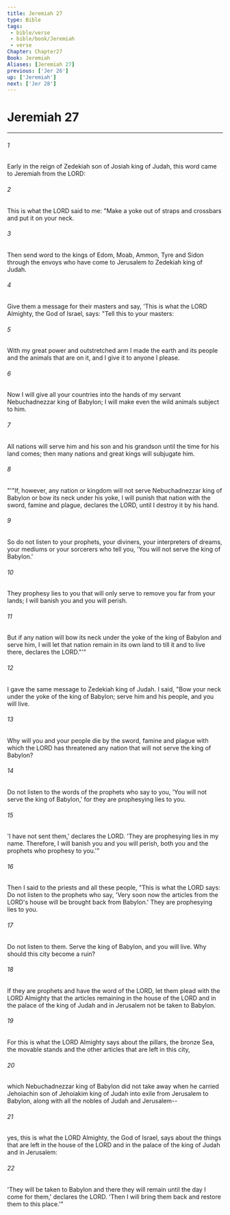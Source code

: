 ```yaml
---
title: Jeremiah 27
type: Bible
tags:
 - bible/verse
 - bible/book/Jeremiah
 - verse
Chapter: Chapter27
Book: Jeremiah
Aliases: [Jeremiah 27]
previous: ['Jer 26']
up: ['Jeremiah']
next: ['Jer 28']
---
```

# Jeremiah 27

***


###### 1 
Early in the reign of Zedekiah son of Josiah king of Judah, this word came to Jeremiah from the LORD: 

###### 2 
This is what the LORD said to me: "Make a yoke out of straps and crossbars and put it on your neck. 

###### 3 
Then send word to the kings of Edom, Moab, Ammon, Tyre and Sidon through the envoys who have come to Jerusalem to Zedekiah king of Judah. 

###### 4 
Give them a message for their masters and say, 'This is what the LORD Almighty, the God of Israel, says: "Tell this to your masters: 

###### 5 
With my great power and outstretched arm I made the earth and its people and the animals that are on it, and I give it to anyone I please. 

###### 6 
Now I will give all your countries into the hands of my servant Nebuchadnezzar king of Babylon; I will make even the wild animals subject to him. 

###### 7 
All nations will serve him and his son and his grandson until the time for his land comes; then many nations and great kings will subjugate him. 

###### 8 
"'"If, however, any nation or kingdom will not serve Nebuchadnezzar king of Babylon or bow its neck under his yoke, I will punish that nation with the sword, famine and plague, declares the LORD, until I destroy it by his hand. 

###### 9 
So do not listen to your prophets, your diviners, your interpreters of dreams, your mediums or your sorcerers who tell you, 'You will not serve the king of Babylon.' 

###### 10 
They prophesy lies to you that will only serve to remove you far from your lands; I will banish you and you will perish. 

###### 11 
But if any nation will bow its neck under the yoke of the king of Babylon and serve him, I will let that nation remain in its own land to till it and to live there, declares the LORD."'" 

###### 12 
I gave the same message to Zedekiah king of Judah. I said, "Bow your neck under the yoke of the king of Babylon; serve him and his people, and you will live. 

###### 13 
Why will you and your people die by the sword, famine and plague with which the LORD has threatened any nation that will not serve the king of Babylon? 

###### 14 
Do not listen to the words of the prophets who say to you, 'You will not serve the king of Babylon,' for they are prophesying lies to you. 

###### 15 
'I have not sent them,' declares the LORD. 'They are prophesying lies in my name. Therefore, I will banish you and you will perish, both you and the prophets who prophesy to you.'" 

###### 16 
Then I said to the priests and all these people, "This is what the LORD says: Do not listen to the prophets who say, 'Very soon now the articles from the LORD's house will be brought back from Babylon.' They are prophesying lies to you. 

###### 17 
Do not listen to them. Serve the king of Babylon, and you will live. Why should this city become a ruin? 

###### 18 
If they are prophets and have the word of the LORD, let them plead with the LORD Almighty that the articles remaining in the house of the LORD and in the palace of the king of Judah and in Jerusalem not be taken to Babylon. 

###### 19 
For this is what the LORD Almighty says about the pillars, the bronze Sea, the movable stands and the other articles that are left in this city, 

###### 20 
which Nebuchadnezzar king of Babylon did not take away when he carried Jehoiachin son of Jehoiakim king of Judah into exile from Jerusalem to Babylon, along with all the nobles of Judah and Jerusalem-- 

###### 21 
yes, this is what the LORD Almighty, the God of Israel, says about the things that are left in the house of the LORD and in the palace of the king of Judah and in Jerusalem: 

###### 22 
'They will be taken to Babylon and there they will remain until the day I come for them,' declares the LORD. 'Then I will bring them back and restore them to this place.'" 
